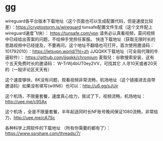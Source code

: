 # gg
wireguard各平台版本下载地址（这个页面也可以生成配置代码，但是速度比较差）：https://cryptostorm.is/wireguard
tunsafe配置文件生成（这个文件配上wireguard速度飞快）：
https://tunsafe.com/vpn
请务必认真看视频，莫问视频中已经给出答案的问题，不给伸手党担任客服。
快连下载地址（获取无限时长的思路视频中已经提及，不要再问，这个地址不翻墙也可打开，首次使用邀请码：101792010）：https://letsvpn.world/?hl=zh
JJQQKK下载地址（可全局代理的牛逼软件）：
https://github.com/jjqqkk/chromium
麦殼兒：谷歌搜索安装，这有个五天免费时长的邀请码：
W-TrWj4bUT0ey2VV，可找其它 人寻10天或者20天的（一般评论区天天有）

这个速度够快，8K没有问题，观看视频非常流畅，机场地址（这个链接进去自带邀请码）如果没有填写(w9N6）也可以：http://u6.gg/sJUjr

这个机场，不限量套餐，速度真心给力，我试了下，视频流畅，机场地址：http://uee.me/c9SAx

这个机场 ，全是不限量套餐，半年起送同时长NF账号晚间保证1080流畅，非常给力，http://uee.me/cA7Sc
 
各种科学上网软件的下载地址 （所有你需要的都有了）： 
https://www.ssrshare.com/threads/7/
